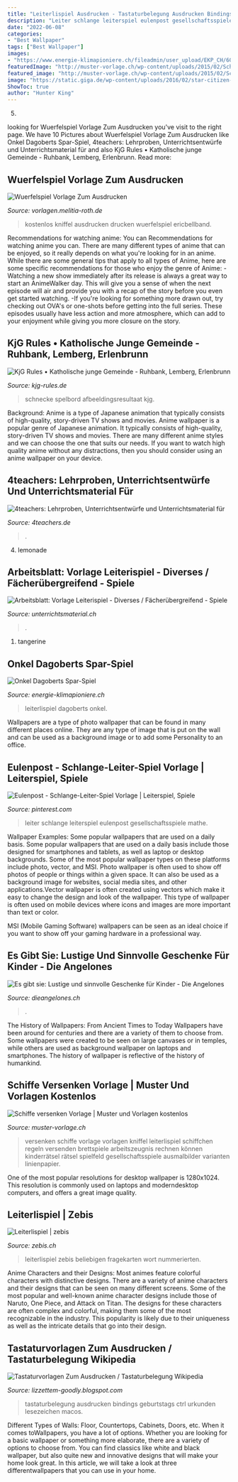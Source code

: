 ```yaml
---
title: "Leiterlispiel Ausdrucken - Tastaturbelegung Ausdrucken Bindings Geburtstags Ctrl Urkunden Lesezeichen Macos"
description: "Leiter schlange leiterspiel eulenpost gesellschaftsspiele mathe"
date: "2022-06-08"
categories:
- "Best Wallpaper"
tags: ["Best Wallpaper"]
images:
- "https://www.energie-klimapioniere.ch/fileadmin/user_upload/EKP_CH/601_leiterlispiel.jpg"
featuredImage: "http://muster-vorlage.ch/wp-content/uploads/2015/02/Schiffe-versenken-Vorlage-232x300.jpg"
featured_image: "http://muster-vorlage.ch/wp-content/uploads/2015/02/Schiffe-versenken-Vorlage-232x300.jpg"
image: "https://static.giga.de/wp-content/uploads/2016/02/star-citizen-tastaturbelegung1.jpg"
ShowToc: true
author: "Hunter King"
---
```



5.

	

		
looking for Wuerfelspiel Vorlage Zum Ausdrucken you've visit to the right page. We have 10 Pictures about Wuerfelspiel Vorlage Zum Ausdrucken like Onkel Dagoberts Spar-Spiel, 4teachers: Lehrproben, Unterrichtsentwürfe und Unterrichtsmaterial für and also KjG Rules • Katholische junge Gemeinde - Ruhbank, Lemberg, Erlenbrunn. Read more:
		
    
## Wuerfelspiel Vorlage Zum Ausdrucken

<img loading=lazy src="https://vorlagen.melitia-roth.de/data/wuerfelspiel-vorlage-zum-ausdrucken-1.jpg" onerror="this.onerror=null;this.src='https://tse2.mm.bing.net/th?id=OIP.S8Vu3Bga0aCnnErIe_YmFgHaKg&amp;pid=15.1';" alt="Wuerfelspiel Vorlage Zum Ausdrucken">

_Source: vorlagen.melitia-roth.de_

>kostenlos kniffel ausdrucken drucken wuerfelspiel ericbellband. 

	

Recommendations for watching anime: You can
Recommendations for watching anime you can. There are many different types of anime that can be enjoyed, so it really depends on what you're looking for in an anime. While there are some general tips that apply to all types of Anime, here are some specific recommendations for those who enjoy the genre of Anime: 
-Watching a new show immediately after its release is always a great way to start an AnimeWalker day. This will give you a sense of when the next episode will air and provide you with a recap of the story before you even get started watching. 
-If you're looking for something more drawn out, try checking out OVA's or one-shots before getting into the full series. These episodes usually have less action and more atmosphere, which can add to your enjoyment while giving you more closure on the story.

    
## KjG Rules • Katholische Junge Gemeinde - Ruhbank, Lemberg, Erlenbrunn

<img loading=lazy src="http://kjg-rules.de/dl/spiele/schnecke02.gif" onerror="this.onerror=null;this.src='https://tse2.mm.bing.net/th?id=OIP.6PDFz-xiHD6hcGdBDngJsAHaHa&amp;pid=15.1';" alt="KjG Rules • Katholische junge Gemeinde - Ruhbank, Lemberg, Erlenbrunn">

_Source: kjg-rules.de_

>schnecke spelbord afbeeldingsresultaat kjg. 

	

Background: Anime is a type of Japanese animation that typically consists of high-quality, story-driven TV shows and movies.
Anime wallpaper is a popular genre of Japanese animation. It typically consists of high-quality, story-driven TV shows and movies. There are many different anime styles and we can choose the one that suits our needs. If you want to watch high quality anime without any distractions, then you should consider using an anime wallpaper on your device.

    
## 4teachers: Lehrproben, Unterrichtsentwürfe Und Unterrichtsmaterial Für

<img loading=lazy src="https://media.4teachers.de/images/material_thumbs/material.44314-thumb.jpg" onerror="this.onerror=null;this.src='https://tse4.mm.bing.net/th?id=OIP._qlQijCJe0AjYHvj81fGoQHaKd&amp;pid=15.1';" alt="4teachers: Lehrproben, Unterrichtsentwürfe und Unterrichtsmaterial für">

_Source: 4teachers.de_

>. 

	

4. lemonade 

    
## Arbeitsblatt: Vorlage Leiterispiel - Diverses / Fächerübergreifend - Spiele

<img loading=lazy src="http://unterrichtsmaterial.ch/data/images/umt2/201303/20130321-003330-z263.gif" onerror="this.onerror=null;this.src='https://tse3.mm.bing.net/th?id=OIP.bq7OsWByK5wz85oePUNZ0gAAAA&amp;pid=15.1';" alt="Arbeitsblatt: Vorlage Leiterispiel - Diverses / Fächerübergreifend - Spiele">

_Source: unterrichtsmaterial.ch_

>. 

	

1. tangerine 

    
## Onkel Dagoberts Spar-Spiel

<img loading=lazy src="https://www.energie-klimapioniere.ch/fileadmin/user_upload/EKP_CH/601_leiterlispiel.jpg" onerror="this.onerror=null;this.src='https://tse1.mm.bing.net/th?id=OIP.Co1tCPlTDAwCfzcXaPcjDQHaEM&amp;pid=15.1';" alt="Onkel Dagoberts Spar-Spiel">

_Source: energie-klimapioniere.ch_

>leiterlispiel dagoberts onkel. 

	



Wallpapers are a type of photo wallpaper that can be found in many different places online. They are any type of image that is put on the wall and can be used as a background image or to add some Personality to an office.

    
## Eulenpost - Schlange-Leiter-Spiel Vorlage | Leiterspiel, Spiele

<img loading=lazy src="https://i.pinimg.com/736x/12/60/24/126024ec834fc1bbd79b2e7b96947674.jpg" onerror="this.onerror=null;this.src='https://tse2.mm.bing.net/th?id=OIP.8VwSg13spHNLV5VxQIR8xAHaFP&amp;pid=15.1';" alt="Eulenpost - Schlange-Leiter-Spiel Vorlage | Leiterspiel, Spiele">

_Source: pinterest.com_

>leiter schlange leiterspiel eulenpost gesellschaftsspiele mathe. 

	

Wallpaper Examples: Some popular wallpapers that are used on a daily basis.
Some popular wallpapers that are used on a daily basis include those designed for smartphones and tablets, as well as laptop or desktop backgrounds. Some of the most popular wallpaper types on these platforms include photo, vector, and MSI. 
Photo wallpaper is often used to show off photos of people or things within a given space. It can also be used as a background image for websites, social media sites, and other applications.Vector wallpaper is often created using vectors which make it easy to change the design and look of the wallpaper. This type of wallpaper is often used on mobile devices where icons and images are more important than text or color. 

MSI (Mobile Gaming Software) wallpapers can be seen as an ideal choice if you want to show off your gaming hardware in a professional way.

    
## Es Gibt Sie: Lustige Und Sinnvolle Geschenke Für Kinder - Die Angelones

<img loading=lazy src="http://www.dieangelones.ch/wp-content/uploads/Leiterlispiel1.jpg" onerror="this.onerror=null;this.src='https://tse3.mm.bing.net/th?id=OIP.AKgZbs0MWEMdBIMBJCIEKgHaFj&amp;pid=15.1';" alt="Es gibt sie: Lustige und sinnvolle Geschenke für Kinder - Die Angelones">

_Source: dieangelones.ch_

>. 

	

The History of Wallpapers: From Ancient Times to Today
Wallpapers have been around for centuries and there are a variety of them to choose from. Some wallpapers were created to be seen on large canvases or in temples, while others are used as background wallpaper on laptops and smartphones. The history of wallpaper is reflective of the history of humankind.

    
## Schiffe Versenken Vorlage | Muster Und Vorlagen Kostenlos

<img loading=lazy src="http://muster-vorlage.ch/wp-content/uploads/2015/02/Schiffe-versenken-Vorlage-232x300.jpg" onerror="this.onerror=null;this.src='https://tse3.mm.bing.net/th?id=OIP.ep_78kS7tYPRDRufbkECcgHaJk&amp;pid=15.1';" alt="Schiffe versenken Vorlage | Muster und Vorlagen kostenlos">

_Source: muster-vorlage.ch_

>versenken schiffe vorlage vorlagen kniffel leiterlispiel schiffchen regeln versenden brettspiele arbeitszeugnis rechnen können kinderrätsel rätsel spielfeld gesellschaftsspiele ausmalbilder varianten linienpapier. 

	

One of the most popular resolutions for desktop wallpaper is 1280x1024. This resolution is commonly used on laptops and moderndesktop computers, and offers a great image quality.

    
## Leiterlispiel | Zebis

<img loading=lazy src="https://www.zebis.ch/sites/default/files/styles/teachingmaterial_thumbnail/public/vorschau/leiterlispiel_h.jpg?itok=GkaPwHut" onerror="this.onerror=null;this.src='https://tse1.mm.bing.net/th?id=OIP.mrYaiDpLIp-pjf0iW4IC3AAAAA&amp;pid=15.1';" alt="Leiterlispiel | zebis">

_Source: zebis.ch_

>leiterlispiel zebis beliebigen fragekarten wort nummerierten. 

	

Anime Characters and their Designs: Most animes feature colorful characters with distinctive designs.
There are a variety of anime characters and their designs that can be seen on many different screens. Some of the most popular and well-known anime character designs include those of Naruto, One Piece, and Attack on Titan. The designs for these characters are often complex and colorful, making them some of the most recognizable in the industry. This popularity is likely due to their uniqueness as well as the intricate details that go into their design.

    
## Tastaturvorlagen Zum Ausdrucken / Tastaturbelegung Wikipedia

<img loading=lazy src="https://static.giga.de/wp-content/uploads/2016/02/star-citizen-tastaturbelegung1.jpg" onerror="this.onerror=null;this.src='https://tse4.mm.bing.net/th?id=OIP.sMeYxCpuVxzWHz0lztnPOgHaEo&amp;pid=15.1';" alt="Tastaturvorlagen Zum Ausdrucken / Tastaturbelegung Wikipedia">

_Source: lizzettem-goodly.blogspot.com_

>tastaturbelegung ausdrucken bindings geburtstags ctrl urkunden lesezeichen macos. 

	

Different Types of Walls: Floor, Countertops, Cabinets, Doors, etc.
When it comes toWallpapers, you have a lot of options. Whether you are looking for a basic wallpaper or something more elaborate, there are a variety of options to choose from. You can find classics like white and black wallpaper, but also quite new and innovative designs that will make your home look great. In this article, we will take a look at three differentwallpapers that you can use in your home.

